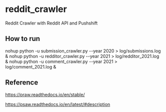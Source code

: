 # reddit_crawler
Reddit Crawler with Reddit API and Pushshift 


## How to run 

nohup python -u submission_crawler.py --year 2020 > log/submissions.log &
nohup python -u redditor_crawler.py --year 2021 > log/redditor_2021.log & 
nohup python -u comment_crawler.py --year 2021 > log/comment_2021.log &


## Reference

https://praw.readthedocs.io/en/stable/

https://psaw.readthedocs.io/en/latest/#description
